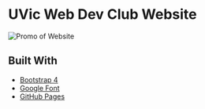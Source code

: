 # UVic Web Dev Club Website

![Promo of Website][promo]

[promo]: ./images/promo.png "Website Design"

## Built With

* [Bootstrap 4](https://getbootstrap.com/)
* [Google Font](https://fonts.google.com/)
* [GitHub Pages](https://pages.github.com/)
